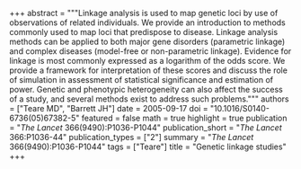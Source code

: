+++
abstract = """Linkage analysis is used to map genetic loci by use of observations of related individuals. We provide an introduction to methods commonly used to map loci that predispose to disease. Linkage analysis methods can be applied to both major gene disorders (parametric linkage) and complex diseases (model-free or non-parametric linkage). Evidence for linkage is most commonly expressed as a logarithm of the odds score. We provide a framework for interpretation of these scores and discuss the role of simulation in assessment of statistical significance and estimation of power. Genetic and phenotypic heterogeneity can also affect the success of a study, and several methods exist to address such problems."""
authors = ["Teare MD", "Barrett JH"]
date = 2005-09-17
doi = "10.1016/S0140-6736(05)67382-5"
featured = false
math = true
highlight = true
publication = "*The Lancet* 366(9490):P1036-P1044"
publication_short = "*The Lancet* 366:P1036-44"
publication_types = ["2"]
summary = "*The Lancet* 366(9490):P1036-P1044"
tags = ["Teare"]
title = "Genetic linkage studies"
+++
